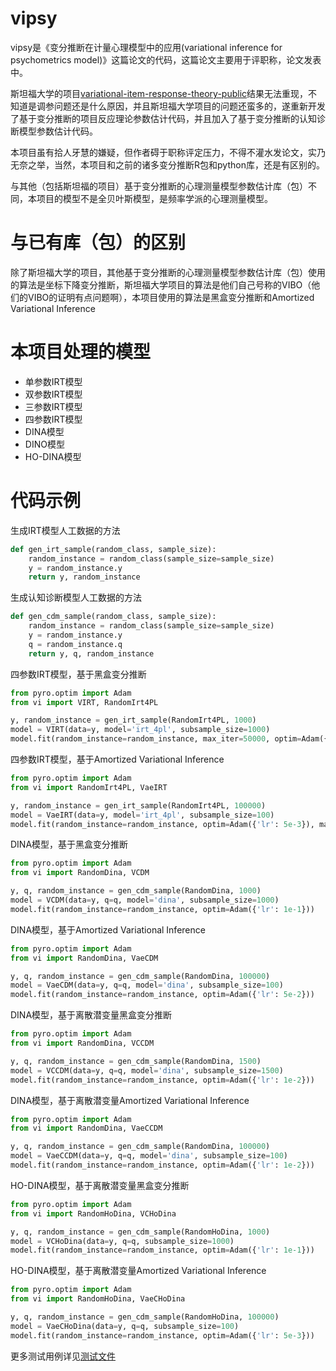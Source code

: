 # vipsy
vipsy是《变分推断在计量心理模型中的应用(variational inference for psychometrics model)》这篇论文的代码，这篇论文主要用于评职称，论文发表中。

斯坦福大学的项目[variational-item-response-theory-public](https://github.com/mhw32/variational-item-response-theory-public)结果无法重现，不知道是调参问题还是什么原因，并且斯坦福大学项目的问题还蛮多的，遂重新开发了基于变分推断的项目反应理论参数估计代码，并且加入了基于变分推断的认知诊断模型参数估计代码。

本项目虽有拾人牙慧的嫌疑，但作者碍于职称评定压力，不得不灌水发论文，实乃无奈之举，当然，本项目和之前的诸多变分推断R包和python库，还是有区别的。

与其他（包括斯坦福的项目）基于变分推断的心理测量模型参数估计库（包）不同，本项目的模型不是全贝叶斯模型，是频率学派的心理测量模型。

# 与已有库（包）的区别
除了斯坦福大学的项目，其他基于变分推断的心理测量模型参数估计库（包）使用的算法是坐标下降变分推断，斯坦福大学项目的算法是他们自己号称的VIBO（他们的VIBO的证明有点问题啊），本项目使用的算法是黑盒变分推断和Amortized Variational Inference

# 本项目处理的模型
- 单参数IRT模型
- 双参数IRT模型
- 三参数IRT模型
- 四参数IRT模型
- DINA模型
- DINO模型
- HO-DINA模型

# 代码示例
生成IRT模型人工数据的方法
```python
def gen_irt_sample(random_class, sample_size):
    random_instance = random_class(sample_size=sample_size)
    y = random_instance.y
    return y, random_instance
```
生成认知诊断模型人工数据的方法
```python
def gen_cdm_sample(random_class, sample_size):
    random_instance = random_class(sample_size=sample_size)
    y = random_instance.y
    q = random_instance.q
    return y, q, random_instance
```
四参数IRT模型，基于黑盒变分推断
```python
from pyro.optim import Adam
from vi import VIRT, RandomIrt4PL

y, random_instance = gen_irt_sample(RandomIrt4PL, 1000)
model = VIRT(data=y, model='irt_4pl', subsample_size=1000)
model.fit(random_instance=random_instance, max_iter=50000, optim=Adam({'lr': 5e-3}))
```
四参数IRT模型，基于Amortized Variational Inference
```python
from pyro.optim import Adam
from vi import RandomIrt4PL, VaeIRT

y, random_instance = gen_irt_sample(RandomIrt4PL, 100000)
model = VaeIRT(data=y, model='irt_4pl', subsample_size=100)
model.fit(random_instance=random_instance, optim=Adam({'lr': 5e-3}), max_iter=50000)
```
DINA模型，基于黑盒变分推断
```python
from pyro.optim import Adam
from vi import RandomDina, VCDM

y, q, random_instance = gen_cdm_sample(RandomDina, 1000)
model = VCDM(data=y, q=q, model='dina', subsample_size=1000)
model.fit(random_instance=random_instance, optim=Adam({'lr': 1e-1}))
```
DINA模型，基于Amortized Variational Inference
```python
from pyro.optim import Adam
from vi import RandomDina, VaeCDM

y, q, random_instance = gen_cdm_sample(RandomDina, 100000)
model = VaeCDM(data=y, q=q, model='dina', subsample_size=100)
model.fit(random_instance=random_instance, optim=Adam({'lr': 5e-2}))
```
DINA模型，基于离散潜变量黑盒变分推断
```python
from pyro.optim import Adam
from vi import RandomDina, VCCDM

y, q, random_instance = gen_cdm_sample(RandomDina, 1500)
model = VCCDM(data=y, q=q, model='dina', subsample_size=1500)
model.fit(random_instance=random_instance, optim=Adam({'lr': 1e-2}))
```
DINA模型，基于离散潜变量Amortized Variational Inference
```python
from pyro.optim import Adam
from vi import RandomDina, VaeCCDM

y, q, random_instance = gen_cdm_sample(RandomDina, 100000)
model = VaeCCDM(data=y, q=q, model='dina', subsample_size=100)
model.fit(random_instance=random_instance, optim=Adam({'lr': 1e-2}))
```
HO-DINA模型，基于离散潜变量黑盒变分推断
```python
from pyro.optim import Adam
from vi import RandomHoDina, VCHoDina

y, q, random_instance = gen_cdm_sample(RandomHoDina, 1000)
model = VCHoDina(data=y, q=q, subsample_size=1000)
model.fit(random_instance=random_instance, optim=Adam({'lr': 1e-1}))
```
HO-DINA模型，基于离散潜变量Amortized Variational Inference
```python
from pyro.optim import Adam
from vi import RandomHoDina, VaeCHoDina

y, q, random_instance = gen_cdm_sample(RandomHoDina, 100000)
model = VaeCHoDina(data=y, q=q, subsample_size=100)
model.fit(random_instance=random_instance, optim=Adam({'lr': 5e-3}))
```
更多测试用例详见[测试文件](https://github.com/inuyasha2012/virt/blob/master/test.py)
